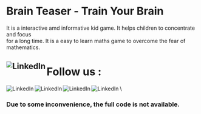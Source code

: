 # Brain Teaser - Train Your Brain
It is a interactive amd informative kid game. It helps children to concentrate and focus \
for a long time. It is a easy to learn maths game to overcome the fear of mathematics.

## [<img align="left" alt="LinkedIn" src="https://img.shields.io/badge/Google_Play-414141?style=for-the-badge&logo=google-play&logoColor=white"/>](https://play.google.com/store/apps/details?id=com.kodoshinobi.braintrainermaths)

# Follow us :
[<img align="left" alt="LinkedIn" src="https://img.shields.io/badge/LinkedIn-0077B5?style=for-the-badge&logo=linkedin&logoColor=white" />][linkedin]
[<img align="left" alt="LinkedIn" src="https://img.shields.io/badge/Facebook-1877F2?style=for-the-badge&logo=facebook&logoColor=white" />][Facebook]
[<img align="left" alt="LinkedIn" src="https://img.shields.io/badge/Twitter-1DA1F2?style=for-the-badge&logo=twitter&logoColor=white" />][Twitter]
[<img align="left" alt="LinkedIn" src="https://img.shields.io/badge/Instagram-E4405F?style=for-the-badge&logo=instagram&logoColor=white" />][Instagram] \

### Due to some inconvenience, the full code is not available.

[linkedin]: https://www.linkedin.com/company/kodo-shinobi/
[Facebook]: https://www.facebook.com/kodo.shinobi58/
[Twitter]: https://twitter.com/KodoShinobi
[Instagram]: https://www.instagram.com/kodoshinobi/

